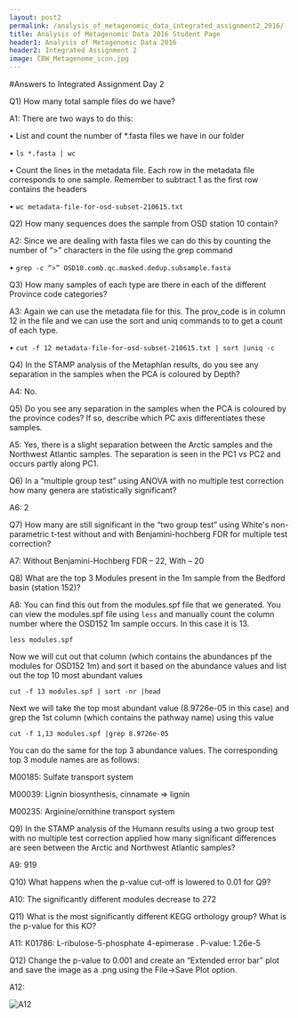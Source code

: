 ```yaml
---
layout: post2
permalink: /analysis_of_metagenomic_data_integrated_assignment2_2016/
title: Analysis of Metagenomic Data 2016 Student Page
header1: Analysis of Metagenomic Data 2016
header2: Integrated Assignment 2
image: CBW_Metagenome_icon.jpg
---
```


#Answers to Integrated Assignment Day 2

Q1) How many total sample files do we have?

A1: There are two ways to do this:

• List and count the number of \*.fasta files we have in our folder

• `ls *.fasta | wc`

• Count the lines in the metadata file. Each row in the metadata file corresponds to one sample. Remember to subtract 1 as the first row contains the headers

• `wc metadata-file-for-osd-subset-210615.txt`

Q2) How many sequences does the sample from OSD station 10 contain?

A2: Since we are dealing with fasta files we can do this by counting the number of “\>” characters in the file using the grep command

• `grep -c “>” OSD10.comb.qc.masked.dedup.subsample.fasta`

Q3) How many samples of each type are there in each of the different Province code categories?

A3: Again we can use the metadata file for this. The prov_code is in column 12 in the file and
we can use the sort and uniq commands to to get a count of each type.

• `cut -f 12 metadata-file-for-osd-subset-210615.txt | sort |uniq -c`

Q4) In the STAMP analysis of the Metaphlan results, do you see any separation in the
samples when the PCA is coloured by Depth?

A4: No.

Q5) Do you see any separation in the samples when the PCA is coloured by the province
codes? If so, describe which PC axis differentiates these samples.

A5: Yes, there is a slight separation between the Arctic samples and the Northwest Atlantic
samples. The separation is seen in the PC1 vs PC2 and occurs partly along PC1.

Q6) In a “multiple group test” using ANOVA with no multiple test correction how many
genera are statistically significant?

A6: 2

Q7) How many are still significant in the “two group test” using White's non-parametric
t-test without and with Benjamini-hochberg FDR for multiple test correction?

A7: Without Benjamini-Hochberg FDR – 22, With – 20

Q8) What are the top 3 Modules present in the 1m sample from the Bedford basin (station
152)?

A8: You can find this out from the modules.spf file that we generated. You can view the modules.spf file using `less` and manually count the column number where the
OSD152 1m sample occurs. In this case it is 13.

`less modules.spf`

Now we will cut out that column (which contains the abundances pf the modules for OSD152 1m) and
sort it based on the abundance values and list out the top 10 most abundant values

`cut -f 13 modules.spf | sort -nr |head`

Next we will take the top most abundant value (8.9726e-05 in this case) and grep the 1st column (which
contains the pathway name) using this value

`cut -f 1,13 modules.spf |grep 8.9726e-05`

You can do the same for the top 3 abundance values. The corresponding top 3 module names are as
follows:

M00185: Sulfate transport system   

M00039: Lignin biosynthesis, cinnamate => lignin   

M00235: Arginine/ornithine transport system   

Q9) In the STAMP analysis of the Humann results using a two group test with no multiple
test correction applied how many significant differences are seen between the Arctic and
Northwest Atlantic samples?

A9: 919

Q10) What happens when the p-value cut-off is lowered to 0.01 for Q9?

A10: The significantly different modules decrease to 272

Q11) What is the most significantly different KEGG orthology group? What is the p-value
for this KO?

A11: K01786: L-ribulose-5-phosphate 4-epimerase . P-value: 1.26e-5

Q12) Change the p-value to 0.001 and create an “Extended error bar” plot and save the image as
a .png using the File->Save Plot option.

A12:

![A12](https://github.com/bioinformatics-ca/bioinformatics-ca.github.io/blob/master/2016_workshops/metagenomics/integrated_assignment2_image.jpg?raw=true)
